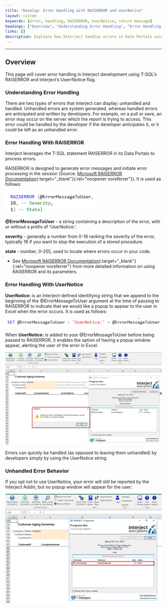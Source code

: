 ```yaml
---
title: "Develop: Error Handling with RAISERROR and UserNotice"
layout: custom
keywords: [error, handling, RAISERROR, UserNotice, return message]
headings: ["Overview", "Understanding Error Handling", "Error Handling With RAISERROR", "Error Handling With UserNotice", "Unhandled Error Behavior"]
links: []
description: Explains how Interject handles errors in Data Portals using T-SQL RAISERROR and UserNotice.
---
```

* * *

## Overview

This page will cover error handling in Interject development using T-SQL’s RAISERROR and Interject’s UserrNotice flag.

### Understanding Error Handling

There are two types of errors that Interject can display: unhandled and handled. Unhandled errors are system generated, whereas handled errors are anticipated and written by developers. For example, on a pull or save, an error may occur on the server which the report is trying to access. This error could be handled by the developer if the developer anticipates it, or it could be left as an unhandled error.

### Error Handling With RAISERROR

Interject leverages the T-SQL statement RAISERROR in its Data Portals to process errors.

RAISERROR is designed to generate error messages and initiate error processing in the session (Source: [Microsoft RAISERROR Documentation][microsoft doc]{:target="_blank"}{:rel="noopener noreferrer"}). It is used as follows:

![](/images/Error-Handling/01.png)
<br>

**@ErrorMessageToUser** - a string containing a description of the error, with or without a prefix of ‘UserNotice:’.

**severity** - generally a number from 0-18 ranking the severity of the error, typically 18 if you want to stop the execution of a stored procedure.

**state** - number, 0-255, used to locate where errors occur in your code.

* See [Microsoft RAISERROR Documentation][microsoft doc]{:target="_blank"}{:rel="noopener noreferrer"} from more detailed information on using RAISERROR and its parameters.

### Error Handling With UserNotice

**UserNotice:** is an Interject-defined identifying string that we append to the beginning of the @ErrorMessageToUser argument at the time of passing to RAISERROR to indicate that we would like a popup to appear to the user in Excel when the error occurs. It is used as follows:

![](/images/Error-Handling/02.png)
<br>

When **UserNotice:** is added to your @ErrorMessageToUser before being passed to RAISERROR, it enables the option of having a popup window appear, alerting the user of the error in Excel.

![](/images/Error-Handling/03.png)
<br>

Errors can quickly be handled (as opposed to leaving them unhandled) by developers simply by using the UserNotice string.

### Unhandled Error Behavior

If you opt not to use UserNotice, your error will still be reported by the Interject Addin, but no popup window will appear for the user:

![](/images/Error-Handling/04.png)
<br>

[microsoft doc]: https://docs.microsoft.com/en-us/sql/t-sql/language-elements/raiserror-transact-sql?view=sql-server-2017
